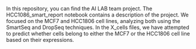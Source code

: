 In this repository, you can find the AI LAB team project. 
The HCC1086_smart_report notebook contains a description of the project. 
We focused on the MCF7 and HCC1806 cell lines, analyzing both using the SmartSeq and DropSeq techniques. 
In the X_cells files, we have attempted to predict whether cells belong to either the MCF7 or the HCC1806 cell line based on their expressions.
